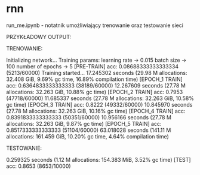 # rnn

run_me.ipynb - notatnik umożliwiający trenowanie oraz testowanie sieci

PRZYKŁADOWY OUTPUT:

TRENOWANIE:

Initializing network...
Training params:
learning rate -> 0.015
batch size -> 100
number of epochs -> 5
[PRE-TRAIN] acc: 0.08688333333333334 (5213/60000)
Training started...
 17.245302 seconds (29.98 M allocations: 32.408 GiB, 9.69% gc time, 16.89% compilation time)
[EPOCH_1 TRAIN] acc: 0.6364833333333333 (38189/60000)
 12.267609 seconds (27.78 M allocations: 32.263 GiB, 10.88% gc time)
[EPOCH_2 TRAIN] acc: 0.7953 (47718/60000)
 11.685337 seconds (27.78 M allocations: 32.263 GiB, 10.58% gc time)
[EPOCH_3 TRAIN] acc: 0.8222 (49332/60000)
 10.845970 seconds (27.78 M allocations: 32.263 GiB, 10.16% gc time)
[EPOCH_4 TRAIN] acc: 0.8391833333333333 (50351/60000)
 10.956166 seconds (27.78 M allocations: 32.263 GiB, 9.87% gc time)
[EPOCH_5 TRAIN] acc: 0.8517333333333333 (51104/60000)
 63.018028 seconds (141.11 M allocations: 161.459 GiB, 10.20% gc time, 4.64% compilation time)

TESTOWANIE:

 0.259325 seconds (1.12 M allocations: 154.383 MiB, 3.52% gc time)
[TEST] acc: 0.8653 (8653/10000)
